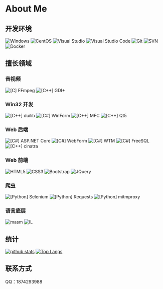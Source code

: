 # About Me

## 开发环境

![Windows](https://img.shields.io/badge/-Windows-0078D6?style=flat-square&logo=windows&logoColor=white)
![CentOS](https://img.shields.io/badge/-CentOS-262577?style=flat-square&logo=centos&logoColor=white)
![Visual Studio](https://img.shields.io/badge/-Visual_Studio-5C2D91?style=flat-square&logo=visual-studio&logoColor=white)
![Visual Studio Code](https://img.shields.io/badge/-Visual_Studio_Code-007ACC?style=flat-square&logo=visual-studio-code&logoColor=white)
![Git](https://img.shields.io/badge/-Git-F05032?style=flat-square&logo=git&logoColor=white)
![SVN](https://img.shields.io/badge/-SVN-7E9BC7?style=flat-square&logo=subversion&logoColor=white)
![Docker](https://img.shields.io/badge/-Docker-2496ed?style=flat-square&logo=Docker&logoColor=white)

## 擅长领域

### 音视频

![[C] FFmpeg](https://img.shields.io/badge/-FFmpeg-660033?style=flat-square&logo=c&logoColor=white)
![[C++] GDI+](https://img.shields.io/badge/-GDI+-660066?style=flat-square&logo=C%2b%2b&logoColor=white)

### Win32 开发

![[C++] duilib](https://img.shields.io/badge/-duilib-006633?style=flat-square&logo=C%2b%2b&logoColor=white)
![[C#] WinForm](https://img.shields.io/badge/-WinForm-006666?style=flat-square&logo=C-Sharp&logoColor=white)
![[C++] MFC](https://img.shields.io/badge/-MFC-006699?style=flat-square&logo=C%2b%2b&logoColor=white)
![[C++] Qt5](https://img.shields.io/badge/-Qt5-0066cc?style=flat-square&logo=C%2b%2b&logoColor=white)

### Web 后端

![[C#] ASP.NET Core](https://img.shields.io/badge/-ASP.NET_Core-333333?style=flat-square&logo=C-Sharp&logoColor=white)
![[C#] WebForm](https://img.shields.io/badge/-WebForm-333366?style=flat-square&logo=C-Sharp&logoColor=white)
![[C#] WTM](https://img.shields.io/badge/-WTM-333399?style=flat-square&logo=C-Sharp&logoColor=white)
![[C#] FreeSQL](https://img.shields.io/badge/-FreeSQL-3333cc?style=flat-square&logo=C-Sharp&logoColor=white)
![[C++] cinatra](https://img.shields.io/badge/-cinatra-3333ff?style=flat-square&logo=C%2b%2b&logoColor=white)

### Web 前端

![HTML5](https://img.shields.io/badge/-HTML5-E34F26?style=flat-square&logo=html5&logoColor=white)
![CSS3](https://img.shields.io/badge/-CSS3-1572B6?style=flat-square&logo=css3&logoColor=white)
![Bootstrap](https://img.shields.io/badge/-Bootstrap-563D7C?style=flat-square&logo=bootstrap&logoColor=white)
![JQuery](https://img.shields.io/badge/-JQuery-blue?style=flat-square&logo=jquery&logoColor=white)

### 爬虫

![[Python] Selenium](https://img.shields.io/badge/-Selenium-336600?style=flat-square&logo=Python&logoColor=white)
![[Python] Requests](https://img.shields.io/badge/-Requests-339900?style=flat-square&logo=Python&logoColor=white)
![[Python] mitmproxy](https://img.shields.io/badge/-mitmproxy-339933?style=flat-square&logo=Python&logoColor=white)

### 语言底层

![masm](https://img.shields.io/badge/-masm32-660055?style=flat-square&logo=windows&logoColor=white)
![IL](https://img.shields.io/badge/-IL-663388?style=flat-square&logo=.NET&logoColor=white)

## 统计

[![github stats](https://github-readme-stats.vercel.app/api?username=fawdlstty&hide=contribs&show_icons=true&count_private=true)](https://github.com/anuraghazra/github-readme-stats)
[![Top Langs](https://github-readme-stats.vercel.app/api/top-langs/?username=fawdlstty&layout=compact)](https://github.com/anuraghazra/github-readme-stats)

## 联系方式

QQ：1874293988

